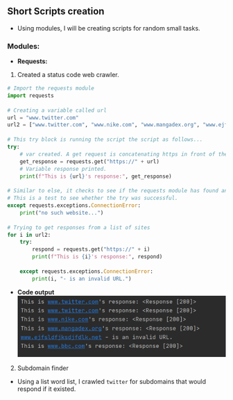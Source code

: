 ## Short Scripts creation

- Using modules, I will be creating scripts for random small tasks.

### Modules:
- **Requests:**
1. Created a status code web crawler. 
```python
# Import the requests module
import requests

# Creating a variable called url
url = "www.twitter.com"
url2 = ["www.twitter.com", "www.nike.com", "www.mangadex.org", "www.ejfsldfjksdjfdlk.net", "www.bbc.com"]

# This try block is running the script the script as follows...
try:
    # var created. A get request is concatenating https in front of the URL variable.
    get_response = requests.get("https://" + url)
    # Variable response printed.
    print(f"This is {url}'s response:", get_response)

# Similar to else, it checks to see if the requests module has found and exception of connection error type.
# This is a test to see whether the try was successful.
except requests.exceptions.ConnectionError:
    print("no such website...")

# Trying to get responses from a list of sites
for i in url2:
    try:
        respond = requests.get("https://" + i)
        print(f"This is {i}'s response:", respond)

    except requests.exceptions.ConnectionError:
        print(i, "- is an invalid URL.")
```
- **Code output**
![status_code_resp](output/status_code_resp.PNG)

2. Subdomain finder
- Using a list word list, I crawled ```twitter``` for subdomains that would respond if it existed.

```python

```